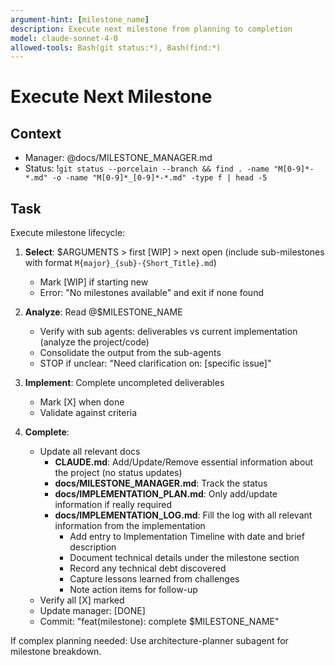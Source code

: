 ```yaml
---
argument-hint: [milestone_name]
description: Execute next milestone from planning to completion
model: claude-sonnet-4-0
allowed-tools: Bash(git status:*), Bash(find:*)
---
```


# Execute Next Milestone

## Context
- Manager: @docs/MILESTONE_MANAGER.md
- Status: !`git status --porcelain --branch && find . -name "M[0-9]*-*.md" -o -name "M[0-9]*_[0-9]*-*.md" -type f | head -5`

## Task
Execute milestone lifecycle:

1. **Select**: $ARGUMENTS > first [WIP] > next open (include sub-milestones with format `M{major}_{sub}-{Short_Title}.md`)
   - Mark [WIP] if starting new
   - Error: "No milestones available" and exit if none found

2. **Analyze**: Read @$MILESTONE_NAME
   - Verify with sub agents: deliverables vs current implementation (analyze the project/code)
   - Consolidate the output from the sub-agents
   - STOP if unclear: "Need clarification on: [specific issue]"

3. **Implement**: Complete uncompleted deliverables
   - Mark [X] when done
   - Validate against criteria

4. **Complete**: 
   - Update all relevant docs
      - **CLAUDE.md**: Add/Update/Remove essential information about the project (no status updates)
      - **docs/MILESTONE_MANAGER.md**: Track the status
      - **docs/IMPLEMENTATION_PLAN.md**: Only add/update information if really required
      - **docs/IMPLEMENTATION_LOG.md**: Fill the log with all relevant information from the implementation
         - Add entry to Implementation Timeline with date and brief description
         - Document technical details under the milestone section
         - Record any technical debt discovered
         - Capture lessons learned from challenges
         - Note action items for follow-up
   - Verify all [X] marked
   - Update manager: [DONE]
   - Commit: "feat(milestone): complete $MILESTONE_NAME"

If complex planning needed: Use architecture-planner subagent for milestone breakdown.
